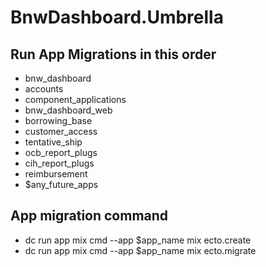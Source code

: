# BnwDashboard.Umbrella

## Run App Migrations in this order
  * bnw_dashboard
  * accounts
  * component_applications
  * bnw_dashboard_web
  * borrowing_base
  * customer_access
  * tentative_ship
  * ocb_report_plugs
  * cih_report_plugs
  * reimbursement
  * $any_future_apps

## App migration command
  * dc run app mix cmd --app $app_name mix ecto.create
  * dc run app mix cmd --app $app_name mix ecto.migrate
